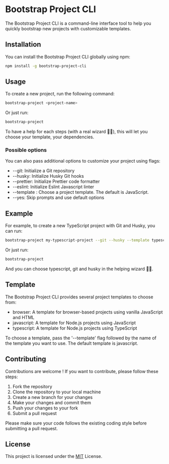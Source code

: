 # Bootstrap Project CLI

The Bootstrap Project CLI is a command-line interface tool to help you quickly bootstrap new projects with customizable templates.

## Installation

You can install the Bootstrap Project CLI globally using npm:

```bash
npm install -g bootstrap-project-cli
```

## Usage

To create a new project, run the following command:

```bash
bootstrap-project <project-name>
```

Or just run:

```bash
bootstrap-project
```

To have a help for each steps (with a real wizard 🧙‍♂️), this will let you choose your template, your dependencies.

### Possible options

You can also pass additional options to customize your project using flags:

- --git: Initialize a Git repository
- --husky: Initialize Husky Git hooks
- --prettier: Initialize Prettier code formatter
- --eslint: Initialize Eslint Javascript linter
- --template <template-name>: Choose a project template. The default is JavaScript.
- --yes: Skip prompts and use default options

## Example

For example, to create a new TypeScript project with Git and Husky, you can run:

```bash
bootstrap-project my-typescript-project --git --husky --template typescript
```

Or just run:

```bash
bootstrap-project
```

And you can choose typescript, git and husky in the helping wizard 🧙‍♂️.

## Template

The Bootstrap Project CLI provides several project templates to choose from:

- browser: A template for browser-based projects using vanilla JavaScript and HTML
- javascript: A template for Node.js projects using JavaScript
- typescript: A template for Node.js projects using TypeScript

To choose a template, pass the '--template' flag followed by the name of the template you want to use. The default template is javascript.

## Contributing

Contributions are welcome ! If you want to contribute, please follow these steps:

  1. Fork the repository
  2. Clone the repository to your local machine
  3. Create a new branch for your changes
  4. Make your changes and commit them
  5. Push your changes to your fork
  6. Submit a pull request

Please make sure your code follows the existing coding style before submitting a pull request.

## License

This project is licensed under the [MIT](https://choosealicense.com/licenses/mit/) License.
